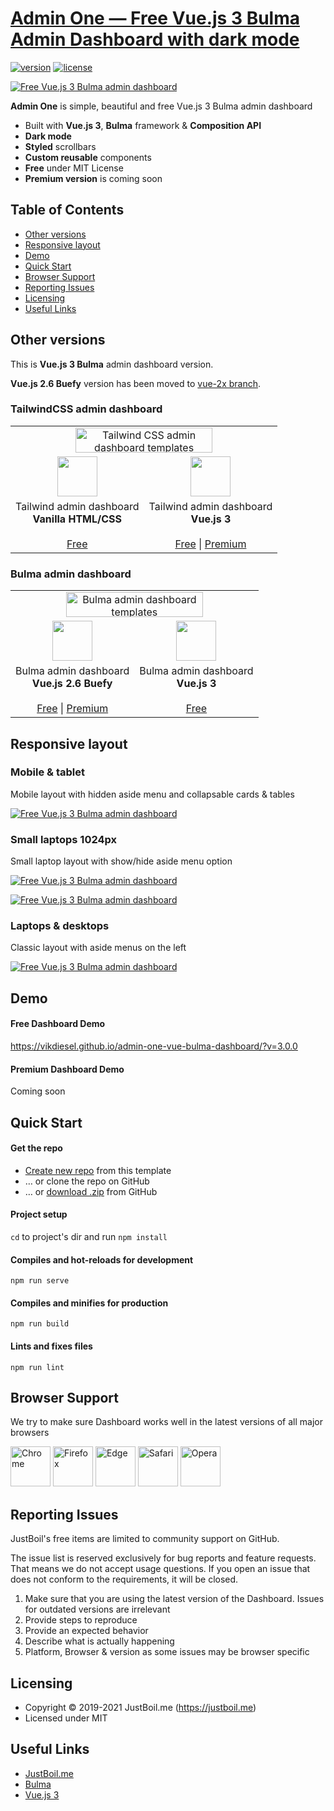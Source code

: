 # [Admin One &mdash; Free Vue.js 3 Bulma Admin Dashboard with dark mode](https://vikdiesel.github.io/admin-one-vue-bulma-dashboard/?v=3.0.0)

[![version](https://img.shields.io/github/v/release/vikdiesel/admin-one-vue-bulma-dashboard)](https://justboil.me/bulma-admin-template/free-vue-dashboard/)  [![license](https://img.shields.io/badge/license-MIT-blue.svg)](https://justboil.me/bulma-admin-template/free-vue-dashboard/)

[![Free Vue.js 3 Bulma admin dashboard](https://justboil.me/images/one-v3/repository-bulma-vue3.png)](https://vikdiesel.github.io/admin-one-vue-bulma-dashboard/?v=3.0.0)

**Admin One** is simple, beautiful and free Vue.js 3 Bulma admin dashboard

* Built with **Vue.js 3**, **Bulma** framework & **Composition API** 
* **Dark mode**
* **Styled** scrollbars
* **Custom reusable** components
* **Free** under MIT License
* **Premium version** is coming soon

[comment]: <> (* [Premium version]&#40;https://justboil.me/tailwind-admin-templates/vue-dashboard&#41; available)

## Table of Contents

* [Other versions](#other-versions)
* [Responsive layout](#responsive-layout)
* [Demo](#demo)
* [Quick Start](#quick-start)
* [Browser Support](#browser-support)
* [Reporting Issues](#reporting-issues)
* [Licensing](#licensing)
* [Useful Links](#useful-links)

## Other versions

This is **Vue.js 3 Bulma** admin dashboard version. 

**Vue.js 2.6 Buefy** version has been moved to [vue-2x branch](https://github.com/vikdiesel/admin-one-vue-bulma-dashboard/tree/vue-2x).

### TailwindCSS admin dashboard

<table>
    <tr>
        <td align="center" colspan="2"><a href="https://justboil.me/tailwind-admin-templates/"><img src="https://justboil.me/images/tailwind-gh-logo.png?v=2" width="219" height="40" alt="Tailwind CSS admin dashboard templates"></a></td>
    </tr>
    <tr>
        <td align="center"><a href="https://github.com/justboil/admin-one-tailwind" title="Free Tailwind CSS admin dashboard HTML"><img src="https://justboil.me/svg/language-html5.svg" width="64" height="64"></a></td>
        <td align="center"><a href="https://github.com/justboil/admin-one-vue-tailwind" title="Free Vue.js 3 Tailwind CSS admin dashboard"><img src="https://justboil.me/svg/vuejs-3.svg" width="64" height="64"></a></td>
    </tr>
    <tr>
        <td align="center">Tailwind admin dashboard<br/><b>Vanilla HTML/CSS</b><br/><br/><a href="https://github.com/justboil/admin-one-tailwind" title="Free Tailwind admin dashboard HTML CSS">Free</a></td>
        <td align="center">Tailwind admin dashboard<br/><b>Vue.js 3</b><br/><br/><a href="https://github.com/justboil/admin-one-vue-tailwind" title="Free Vue.js 3 Tailwind CSS admin dashboard">Free</a> | <a href="https://justboil.me/tailwind-admin-templates/vue-dashboard/" title="Vue.js 3 Tailwind CSS admin dashboard">Premium</a></td>
    </tr>
</table>

### Bulma admin dashboard

<table>
    <tr>
        <td align="center" colspan="2"><a href="https://justboil.me/bulma-admin-template/"><img src="https://justboil.me/images/bulma-gh-logo.png" width="219" height="40" alt="Bulma admin dashboard templates"></a></td>
    </tr>
    <tr>
        <td align="center"><a href="https://github.com/vikdiesel/admin-one-vue-bulma-dashboard/tree/vue-2x" title="Free Vue.js 2 Bulma Buefy admin dashboard"><img src="https://justboil.me/svg/vuejs-2.svg" width="64" height="64"></a></td>
        <td align="center"><a href="https://github.com/vikdiesel/admin-one-vue-bulma-dashboard" title="Free Vue.js 3 Bulma admin dashboard"><img src="https://justboil.me/svg/vuejs-3.svg" width="64" height="64"></a></td>
    </tr>
    <tr>
        <td align="center">Bulma admin dashboard<br/><b>Vue.js 2.6 Buefy</b><br/><br/><a href="https://github.com/vikdiesel/admin-one-vue-bulma-dashboard/tree/vue-2x" title="Free Bulma Vue.js 2.6 Buefy admin dashboard">Free</a>  | <a href="https://justboil.me/bulma-admin-template/one/" title="Bulma Vue.js 2.6 Buefy admin dashboard">Premium</a></td>
        <td align="center">Bulma admin dashboard<br/><b>Vue.js 3</b><br/><br/><a href="https://github.com/vikdiesel/admin-one-vue-bulma-dashboard" title="Free Vue.js 3 Bulma admin dashboard">Free</a></td>
    </tr>
</table>

## Responsive layout

### Mobile & tablet

Mobile layout with hidden aside menu and collapsable cards & tables

[![Free Vue.js 3 Bulma admin dashboard](https://justboil.me/images/one-tailwind/repository-preview-m-hi-res.png?v=1.3)](https://vikdiesel.github.io/admin-one-vue-bulma-dashboard/?v=3.0.0)

### Small laptops 1024px

Small laptop layout with show/hide aside menu option

[![Free Vue.js 3 Bulma admin dashboard](https://justboil.me/images/one-tailwind/repository-preview-1024.png?v=1.3)](https://vikdiesel.github.io/admin-one-vue-bulma-dashboard/?v=3.0.0)

[![Free Vue.js 3 Bulma admin dashboard](https://justboil.me/images/one-tailwind/repository-preview-1024-menu.png?v=1.3)](https://vikdiesel.github.io/admin-one-vue-bulma-dashboard/?v=3.0.0)

### Laptops & desktops

Classic layout with aside menus on the left

[![Free Vue.js 3 Bulma admin dashboard](https://justboil.me/images/one-tailwind/repository-preview-no-libs.png?v=1.3)](https://vikdiesel.github.io/admin-one-vue-bulma-dashboard/?v=3.0.0)

## Demo

#### Free Dashboard Demo

https://vikdiesel.github.io/admin-one-vue-bulma-dashboard/?v=3.0.0

#### Premium Dashboard Demo

Coming soon

## Quick Start

#### Get the repo

* [Create new repo](https://github.com/vikdiesel/admin-one-vue-bulma-dashboard/generate) from this template
* &hellip; or clone the repo on GitHub
* &hellip; or [download .zip](https://github.com/vikdiesel/admin-one-vue-bulma-dashboard/archive/master.zip) from GitHub

#### Project setup

`cd` to project's dir and run `npm install`

#### Compiles and hot-reloads for development
```
npm run serve
```

#### Compiles and minifies for production
```
npm run build
```

#### Lints and fixes files
```
npm run lint
```

## Browser Support

We try to make sure Dashboard works well in the latest versions of all major browsers

<img src="https://justboil.me/images/browsers-svg/chrome.svg" width="64" height="64" alt="Chrome"> <img src="https://justboil.me/images/browsers-svg/firefox.svg" width="64" height="64" alt="Firefox"> <img src="https://justboil.me/images/browsers-svg/edge.svg" width="64" height="64" alt="Edge"> <img src="https://justboil.me/images/browsers-svg/safari.svg" width="64" height="64" alt="Safari"> <img src="https://justboil.me/images/browsers-svg/opera.svg" width="64" height="64" alt="Opera">

## Reporting Issues

JustBoil's free items are limited to community support on GitHub.

The issue list is reserved exclusively for bug reports and feature requests. That means we do not accept usage questions. If you open an issue that does not conform to the requirements, it will be closed.

1. Make sure that you are using the latest version of the Dashboard. Issues for outdated versions are irrelevant
2. Provide steps to reproduce
3. Provide an expected behavior
4. Describe what is actually happening
5. Platform, Browser & version as some issues may be browser specific

## Licensing

- Copyright &copy; 2019-2021 JustBoil.me (https://justboil.me)
- Licensed under MIT

## Useful Links

- [JustBoil.me](https://justboil.me/)
- [Bulma](https://bulma.io/)
- [Vue.js 3](https://v3.vuejs.org/)
